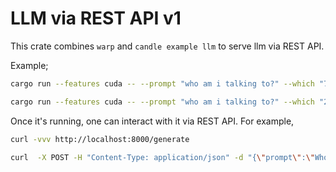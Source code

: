 # LLM via REST API v1 

This crate combines `warp` and `candle example llm` to serve llm via REST API. 


Example;

```sh
cargo run --features cuda -- --prompt "who am i talking to?" --which "7b"

cargo run --features cuda -- --prompt "who am i talking to?" --which "2.5-corder:14B-q4"
```

Once it's running, one can interact with it via REST API. For example,

```sh
curl -vvv http://localhost:8000/generate

curl  -X POST -H "Content-Type: application/json" -d "{\"prompt\":\"Who are you?\",\"temperature\":0}"  http://localhost:8000/generate

```

